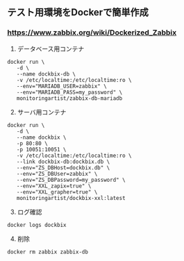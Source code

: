 ## テスト用環境をDockerで簡単作成

### https://www.zabbix.org/wiki/Dockerized_Zabbix

1. データベース用コンテナ
```
docker run \
   -d \
   --name dockbix-db \
   -v /etc/localtime:/etc/localtime:ro \
   --env="MARIADB_USER=zabbix" \
   --env="MARIADB_PASS=my_password" \
   monitoringartist/zabbix-db-mariadb
```

2. サーバ用コンテナ
```
docker run \
   -d \
   --name dockbix \
   -p 80:80 \
   -p 10051:10051 \
   -v /etc/localtime:/etc/localtime:ro \
   --link dockbix-db:dockbix.db \
   --env="ZS_DBHost=dockbix.db" \
   --env="ZS_DBUser=zabbix" \
   --env="ZS_DBPassword=my_password" \
   --env="XXL_zapix=true" \
   --env="XXL_grapher=true" \
   monitoringartist/dockbix-xxl:latest
```

3. ログ確認
```
docker logs dockbix
```

4. 削除
```
docker rm zabbix zabbix-db
```

